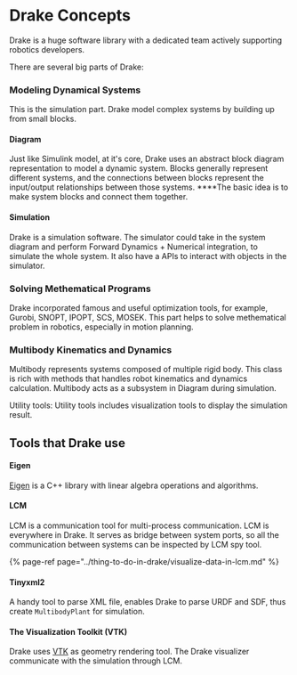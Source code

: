 # Drake Concepts

Drake is a huge software library with a dedicated team actively supporting robotics developers.

There are several big parts of Drake:

### Modeling Dynamical Systems

This is the simulation part. Drake model complex systems by building up from small blocks.

#### Diagram

Just like Simulink model, at it's core, Drake uses an abstract block diagram representation to model a dynamic system. Blocks generally represent different systems, and the connections between blocks represent the input/output relationships between those systems. ****The basic idea is to make system blocks and connect them together.

#### Simulation

Drake is a simulation software. The simulator could take in the system diagram and perform Forward Dynamics + Numerical integration, to simulate the whole system. It also have a APIs to interact with objects in the simulator. 

### Solving Methematical Programs

Drake incorporated famous and useful optimization tools, for example, Gurobi, SNOPT, IPOPT, SCS, MOSEK. This part helps to solve methematical problem in robotics, especially in motion planning.

### Multibody Kinematics and Dynamics

Multibody represents systems composed of multiple rigid body. This class is rich with methods that handles robot kinematics and dynamics calculation. Multibody acts as a subsystem in Diagram during simulation.

Utility tools: Utility tools includes visualization tools to display the simulation result.

## Tools that Drake use

#### Eigen

[Eigen](http://eigen.tuxfamily.org/index.php?title=Main_Page) is a C++ library with linear algebra operations and algorithms.

#### LCM

LCM is a communication tool for multi-process communication. LCM is everywhere in Drake. It serves as bridge between system ports, so all the communication between systems can be inspected by LCM spy tool.

{% page-ref page="../thing-to-do-in-drake/visualize-data-in-lcm.md" %}

#### Tinyxml2

A handy tool to parse XML file, enables Drake to parse URDF and SDF, thus create `MultibodyPlant` for simulation.

#### The Visualization Toolkit \(VTK\)

Drake uses [VTK](https://vtk.org/) as geometry rendering tool. The Drake visualizer communicate with the simulation through LCM.

